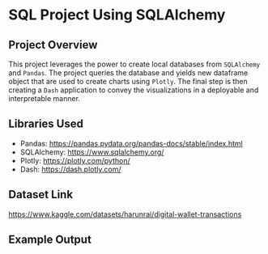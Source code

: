 # SQL Project Using SQLAlchemy

## Project Overview
This project leverages the power to create local databases from `SQLAlchemy` and `Pandas`. The project queries the database and yields new dataframe object that are used to create charts using `Plotly`. 
The final step is then creating a `Dash` application to convey the visualizations in a deployable and interpretable manner. 

## Libraries Used
* Pandas: https://pandas.pydata.org/pandas-docs/stable/index.html 
* SQLAlchemy: https://www.sqlalchemy.org/
* Plotly: https://plotly.com/python/ 
* Dash: https://dash.plotly.com/

## Dataset Link
https://www.kaggle.com/datasets/harunrai/digital-wallet-transactions 

## Example Output
